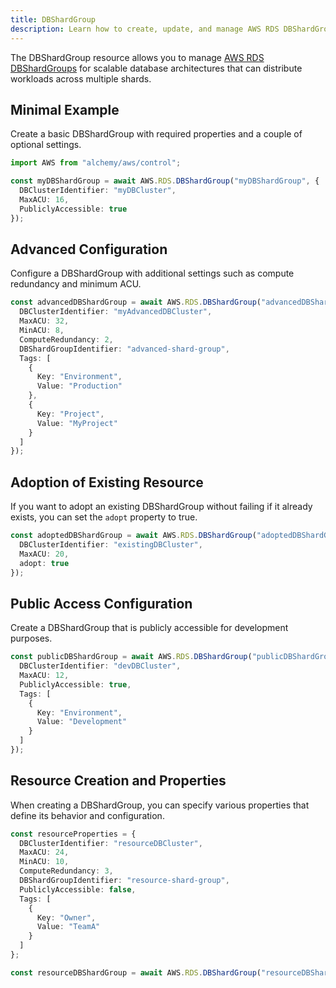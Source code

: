 ```yaml
---
title: DBShardGroup
description: Learn how to create, update, and manage AWS RDS DBShardGroups using Alchemy Cloud Control.
---
```



The DBShardGroup resource allows you to manage [AWS RDS DBShardGroups](https://docs.aws.amazon.com/rds/latest/userguide/) for scalable database architectures that can distribute workloads across multiple shards.

## Minimal Example

Create a basic DBShardGroup with required properties and a couple of optional settings.

```ts
import AWS from "alchemy/aws/control";

const myDBShardGroup = await AWS.RDS.DBShardGroup("myDBShardGroup", {
  DBClusterIdentifier: "myDBCluster",
  MaxACU: 16,
  PubliclyAccessible: true
});
```

## Advanced Configuration

Configure a DBShardGroup with additional settings such as compute redundancy and minimum ACU.

```ts
const advancedDBShardGroup = await AWS.RDS.DBShardGroup("advancedDBShardGroup", {
  DBClusterIdentifier: "myAdvancedDBCluster",
  MaxACU: 32,
  MinACU: 8,
  ComputeRedundancy: 2,
  DBShardGroupIdentifier: "advanced-shard-group",
  Tags: [
    {
      Key: "Environment",
      Value: "Production"
    },
    {
      Key: "Project",
      Value: "MyProject"
    }
  ]
});
```

## Adoption of Existing Resource

If you want to adopt an existing DBShardGroup without failing if it already exists, you can set the `adopt` property to true.

```ts
const adoptedDBShardGroup = await AWS.RDS.DBShardGroup("adoptedDBShardGroup", {
  DBClusterIdentifier: "existingDBCluster",
  MaxACU: 20,
  adopt: true
});
```

## Public Access Configuration

Create a DBShardGroup that is publicly accessible for development purposes.

```ts
const publicDBShardGroup = await AWS.RDS.DBShardGroup("publicDBShardGroup", {
  DBClusterIdentifier: "devDBCluster",
  MaxACU: 12,
  PubliclyAccessible: true,
  Tags: [
    {
      Key: "Environment",
      Value: "Development"
    }
  ]
});
```

## Resource Creation and Properties

When creating a DBShardGroup, you can specify various properties that define its behavior and configuration.

```ts
const resourceProperties = {
  DBClusterIdentifier: "resourceDBCluster",
  MaxACU: 24,
  MinACU: 10,
  ComputeRedundancy: 3,
  DBShardGroupIdentifier: "resource-shard-group",
  PubliclyAccessible: false,
  Tags: [
    {
      Key: "Owner",
      Value: "TeamA"
    }
  ]
};

const resourceDBShardGroup = await AWS.RDS.DBShardGroup("resourceDBShardGroup", resourceProperties);
```
